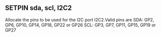 ## SETPIN sda, scl, I2C2

Allocate the pins to be used for the I2C port I2C2.Valid pins are SDA: GP2, GP6, GP10, GP14, GP18, GP22 or GP26 SCL: GP3, GP7, GP11, GP15, GP19 or GP27